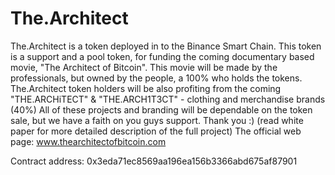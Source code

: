 # The.Architect
The.Architect is a token deployed in to the Binance Smart Chain. This token is a support and a pool token, for funding the coming documentary based movie, "The Architect of Bitcoin". This movie will be made by the professionals, but owned by the people, a 100% who holds the tokens. 
The.Architect token holders will be also profiting from the coming "THE.ARCHiTECT" & "THE.ARCH1T3CT" - clothing and merchandise brands (40%) 
All of these projects and branding will be dependable on the token sale, but we have a faith on you guys support. Thank you :)
(read white paper for more detailed description of the full project)
The official web page: www.thearchitectofbitcoin.com

Contract address: 0x3eda71ec8569aa196ea156b3366abd675af87901


